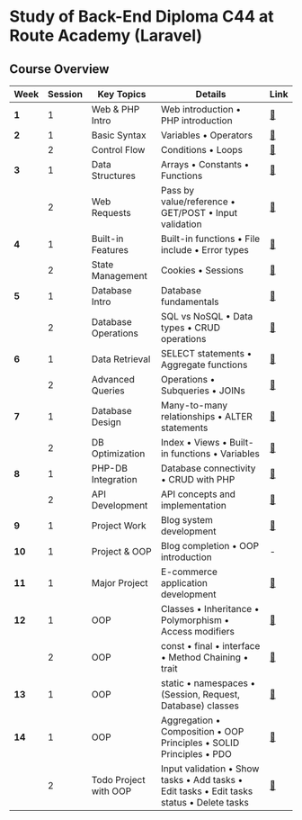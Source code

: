 # Study of Back-End Diploma C44 at Route Academy (Laravel)

## Course Overview

| Week   | Session | Key Topics            | Details                                                                                   | Link                                                                                             |
|--------|---------|-----------------------|-------------------------------------------------------------------------------------------|--------------------------------------------------------------------------------------------------|
| **1**  | 1       | Web & PHP Intro       | Web introduction • PHP introduction                                                       | [🔗](https://github.com/ZeinaZayed4/route-backend-diploma-study/tree/main/Week%2001)             |
| **2**  | 1       | Basic Syntax          | Variables • Operators                                                                     | [🔗](https://github.com/ZeinaZayed4/route-backend-diploma-study/tree/main/Week%2002/Session%201) |
|        | 2       | Control Flow          | Conditions • Loops                                                                        | [🔗](https://github.com/ZeinaZayed4/route-backend-diploma-study/tree/main/Week%2002/Session%202) |
| **3**  | 1       | Data Structures       | Arrays • Constants • Functions                                                            | [🔗](https://github.com/ZeinaZayed4/route-backend-diploma-study/tree/main/Week%2003/Session%201) |
|        | 2       | Web Requests          | Pass by value/reference • GET/POST • Input validation                                     | [🔗](https://github.com/ZeinaZayed4/route-backend-diploma-study/tree/main/Week%2003/Session%202) |
| **4**  | 1       | Built-in Features     | Built-in functions • File include • Error types                                           | [🔗](https://github.com/ZeinaZayed4/route-backend-diploma-study/tree/main/Week%2004/Session%201) |
|        | 2       | State Management      | Cookies • Sessions                                                                        | [🔗](https://github.com/ZeinaZayed4/route-backend-diploma-study/tree/main/Week%2004/Session%202) |
| **5**  | 1       | Database Intro        | Database fundamentals                                                                     | [🔗](https://github.com/ZeinaZayed4/route-backend-diploma-study/tree/main/Week%2005/Session%201) |
|        | 2       | Database Operations   | SQL vs NoSQL • Data types • CRUD operations                                               | [🔗](https://github.com/ZeinaZayed4/route-backend-diploma-study/tree/main/Week%2005/Session%202) |
| **6**  | 1       | Data Retrieval        | SELECT statements • Aggregate functions                                                   | [🔗](https://github.com/ZeinaZayed4/route-backend-diploma-study/tree/main/Week%2006/Session%201) |
|        | 2       | Advanced Queries      | Operations • Subqueries • JOINs                                                           | [🔗](https://github.com/ZeinaZayed4/route-backend-diploma-study/tree/main/Week%2006/Session%202) |
| **7**  | 1       | Database Design       | Many-to-many relationships • ALTER statements                                             | [🔗](https://github.com/ZeinaZayed4/route-backend-diploma-study/tree/main/Week%2007/Session%201) |
|        | 2       | DB Optimization       | Index • Views • Built-in functions • Variables                                            | [🔗](https://github.com/ZeinaZayed4/route-backend-diploma-study/tree/main/Week%2007/Session%202) |
| **8**  | 1       | PHP-DB Integration    | Database connectivity • CRUD with PHP                                                     | [🔗](https://github.com/ZeinaZayed4/route-backend-diploma-study/tree/main/Week%2008/Session%201) |
|        | 2       | API Development       | API concepts and implementation                                                           | [🔗](https://github.com/ZeinaZayed4/route-backend-diploma-study/tree/main/Week%2008/Session%202) |
| **9**  | 1       | Project Work          | Blog system development                                                                   | [🔗](https://github.com/ZeinaZayed4/route-backend-diploma-study/tree/main/Week%2009/Session%201) |
| **10** | 1       | Project & OOP         | Blog completion • OOP introduction                                                        | -                                                                                                |
| **11** | 1       | Major Project         | E-commerce application development                                                        | [🔗](https://github.com/ZeinaZayed4/route-backend-diploma-study/tree/main/Week%2011)             |
| **12** | 1       | OOP                   | Classes • Inheritance • Polymorphism • Access modifiers                                   | [🔗](https://github.com/ZeinaZayed4/route-backend-diploma-study/tree/main/Week%2012/Session%201) |
|        | 2       | OOP                   | const • final • interface • Method Chaining • trait                                       | [🔗](https://github.com/ZeinaZayed4/route-backend-diploma-study/tree/main/Week%2012/Session%202) |
| **13** | 1       | OOP                   | static • namespaces • (Session, Request, Database) classes                                | [🔗](https://github.com/ZeinaZayed4/route-backend-diploma-study/tree/main/Week%2013/Session%201) |
| **14** | 1       | OOP                   | Aggregation • Composition • OOP Principles • SOLID Principles • PDO                       | [🔗](https://github.com/ZeinaZayed4/route-backend-diploma-study/tree/main/Week%2014/Session%201) |
|        | 2       | Todo Project with OOP | Input validation • Show tasks • Add tasks • Edit tasks • Edit tasks status • Delete tasks | [🔗](https://github.com/ZeinaZayed4/route-backend-diploma-study/tree/main/Week%2014/Session%202) |
